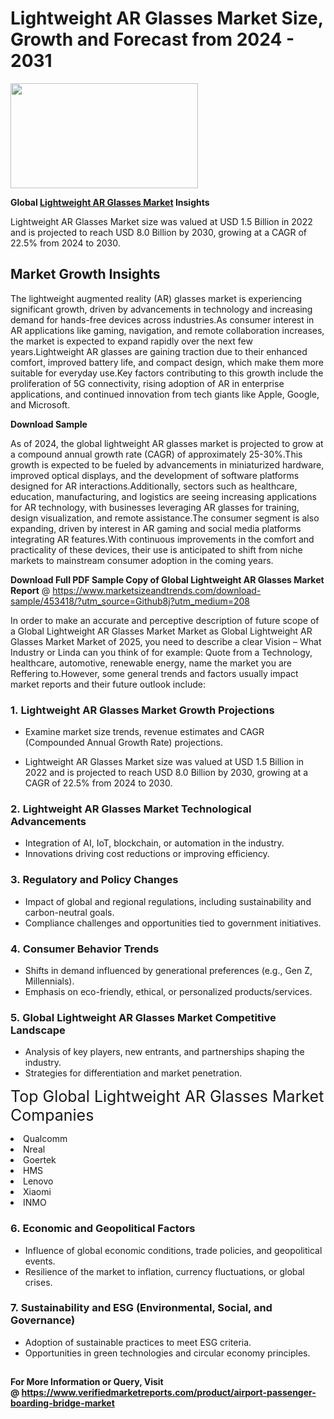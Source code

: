 <H1>Lightweight AR Glasses Market Size, Growth and Forecast from 2024 - 2031</H1><img class="aligncenter size-medium wp-image-584254" src="https://thirdeyenews.in/wp-content/uploads/2024/09/Global-Market-Research-300x168.jpeg" alt="" width="300" height="168" /><p><strong>Global&nbsp;<a href="https://www.marketsizeandtrends.com/download-sample/453418/?utm_source=Github8j?utm_medium=208">Lightweight AR Glasses Market</a> Insights</strong></p><p>Lightweight AR Glasses Market size was valued at USD 1.5 Billion in 2022 and is projected to reach USD 8.0 Billion by 2030, growing at a CAGR of 22.5% from 2024 to 2030.</p><p><h2>Market Growth Insights</h2> <p>The lightweight augmented reality (AR) glasses market is experiencing significant growth, driven by advancements in technology and increasing demand for hands-free devices across industries.As consumer interest in AR applications like gaming, navigation, and remote collaboration increases, the market is expected to expand rapidly over the next few years.Lightweight AR glasses are gaining traction due to their enhanced comfort, improved battery life, and compact design, which make them more suitable for everyday use.Key factors contributing to this growth include the proliferation of 5G connectivity, rising adoption of AR in enterprise applications, and continued innovation from tech giants like Apple, Google, and Microsoft.</p> <p><strong>Download Sample</strong></p> <p>As of 2024, the global lightweight AR glasses market is projected to grow at a compound annual growth rate (CAGR) of approximately 25-30%.This growth is expected to be fueled by advancements in miniaturized hardware, improved optical displays, and the development of software platforms designed for AR interactions.Additionally, sectors such as healthcare, education, manufacturing, and logistics are seeing increasing applications for AR technology, with businesses leveraging AR glasses for training, design visualization, and remote assistance.The consumer segment is also expanding, driven by interest in AR gaming and social media platforms integrating AR features.With continuous improvements in the comfort and practicality of these devices, their use is anticipated to shift from niche markets to mainstream consumer adoption in the coming years.<p><span class=""><strong>Download Full PDF Sample Copy of Global Lightweight AR Glasses Market Report</strong> @ <a href="https://www.marketsizeandtrends.com/download-sample/453418/?utm_source=Github8j?utm_medium=208" target="_blank">https://www.marketsizeandtrends.com/download-sample/453418/?utm_source=Github8j?utm_medium=208</a></span></p><p>In order to make an accurate and perceptive description of future scope of a Global&nbsp;Lightweight AR Glasses Market Market as Global&nbsp;Lightweight AR Glasses Market Market of 2025, you need to describe a clear Vision &ndash; What Industry or Linda can you think of for example: Quote from a Technology, healthcare, automotive, renewable energy, name the market you are Reffering to.However, some general trends and factors usually impact market reports and their future outlook include:</p><h3>1.&nbsp;<strong>Lightweight AR Glasses Market Growth Projections</strong></h3><ul><li>Examine market size trends, revenue estimates and CAGR (Compounded Annual Growth Rate) projections.</li><li><p>Lightweight AR Glasses Market size was valued at USD 1.5 Billion in 2022 and is projected to reach USD 8.0 Billion by 2030, growing at a CAGR of 22.5% from 2024 to 2030.</p></li></ul><h3>2.&nbsp;<strong>Lightweight AR Glasses Market Technological Advancements</strong></h3><ul><li>Integration of AI, IoT, blockchain, or automation in the industry.</li><li>Innovations driving cost reductions or improving efficiency.</li></ul><h3>3.&nbsp;<strong>Regulatory and Policy Changes</strong></h3><ul><li>Impact of global and regional regulations, including sustainability and carbon-neutral goals.</li><li>Compliance challenges and opportunities tied to government initiatives.</li></ul><h3>4.&nbsp;<strong>Consumer Behavior Trends</strong></h3><ul><li>Shifts in demand influenced by generational preferences (e.g., Gen Z, Millennials).</li><li>Emphasis on eco-friendly, ethical, or personalized products/services.</li></ul><h3>5.&nbsp;<strong>Global Lightweight AR Glasses Market Competitive Landscape</strong></h3><ul><li>Analysis of key players, new entrants, and partnerships shaping the industry.</li><li>Strategies for differentiation and market penetration.</li></ul><p data-pm-slice="1 1 []"><span style="color: inherit; font-family: inherit; font-size: 25px;">Top Global Lightweight AR Glasses Market Companies</span></p><div class="" data-test-id=""><p><li>Qualcomm</li><li> Nreal</li><li> Goertek</li><li> HMS</li><li> Lenovo</li><li> Xiaomi</li><li> INMO</li></p></div><h3>6.&nbsp;<strong>Economic and Geopolitical Factors</strong></h3><ul><li>Influence of global economic conditions, trade policies, and geopolitical events.</li><li>Resilience of the market to inflation, currency fluctuations, or global crises.</li></ul><h3>7.&nbsp;<strong>Sustainability and ESG (Environmental, Social, and Governance)</strong></h3><ul><li>Adoption of sustainable practices to meet ESG criteria.</li><li>Opportunities in green technologies and circular economy principles.</li></ul><h2><strong style="font-size: 14px;">For More Information or Query, Visit @&nbsp;</strong><a style="background-color: #ffffff; font-size: 14px;" href="https://www.marketsizeandtrends.com/report/lightweight-ar-glasses-market/" target="_blank">https://www.verifiedmarketreports.com/product/airport-passenger-boarding-bridge-market</a></h2>